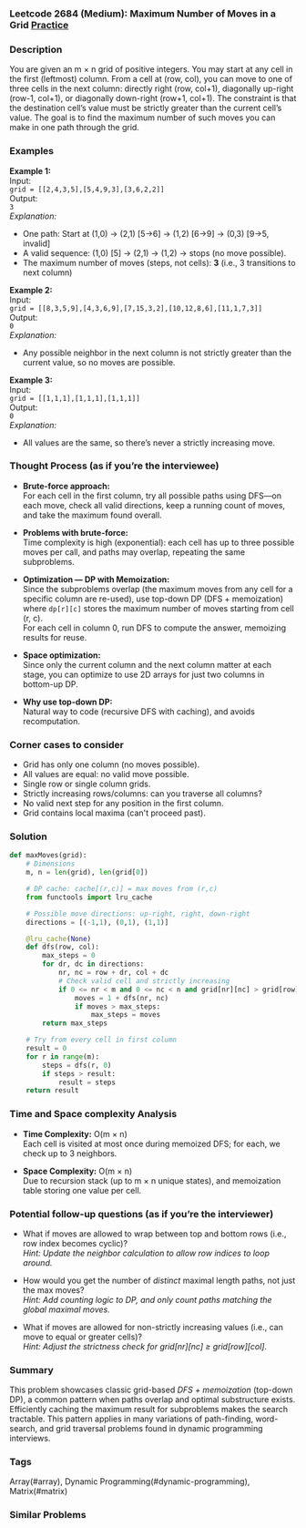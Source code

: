 ### Leetcode 2684 (Medium): Maximum Number of Moves in a Grid [Practice](https://leetcode.com/problems/maximum-number-of-moves-in-a-grid)

### Description  
You are given an m × n grid of positive integers. You may start at any cell in the first (leftmost) column. From a cell at (row, col), you can move to one of three cells in the next column: directly right (row, col+1), diagonally up-right (row-1, col+1), or diagonally down-right (row+1, col+1). The constraint is that the destination cell’s value must be strictly greater than the current cell’s value. The goal is to find the maximum number of such moves you can make in one path through the grid.

### Examples  

**Example 1:**  
Input:  
`grid = [[2,4,3,5],[5,4,9,3],[3,6,2,2]]`  
Output:  
`3`  
*Explanation:*
- One path: Start at (1,0) → (2,1) [5→6] → (1,2) [6→9] → (0,3) [9→5, invalid]  
- A valid sequence: (1,0) [5] → (2,1)  → (1,2)  → stops (no move possible).  
- The maximum number of moves (steps, not cells): **3** (i.e., 3 transitions to next column)

**Example 2:**  
Input:  
`grid = [[8,3,5,9],[4,3,6,9],[7,15,3,2],[10,12,8,6],[11,1,7,3]]`  
Output:  
`0`  
*Explanation:*
- Any possible neighbor in the next column is not strictly greater than the current value, so no moves are possible.

**Example 3:**  
Input:  
`grid = [[1,1,1],[1,1,1],[1,1,1]]`  
Output:  
`0`  
*Explanation:*
- All values are the same, so there’s never a strictly increasing move.

### Thought Process (as if you’re the interviewee)  
- **Brute-force approach:**  
  For each cell in the first column, try all possible paths using DFS—on each move, check all valid directions, keep a running count of moves, and take the maximum found overall.

- **Problems with brute-force:**  
  Time complexity is high (exponential): each cell has up to three possible moves per call, and paths may overlap, repeating the same subproblems.

- **Optimization — DP with Memoization:**  
  Since the subproblems overlap (the maximum moves from any cell for a specific column are re-used), use top-down DP (DFS + memoization) where `dp[r][c]` stores the maximum number of moves starting from cell (r, c).  
  For each cell in column 0, run DFS to compute the answer, memoizing results for reuse.

- **Space optimization:**  
  Since only the current column and the next column matter at each stage, you can optimize to use 2D arrays for just two columns in bottom-up DP.

- **Why use top-down DP:**  
  Natural way to code (recursive DFS with caching), and avoids recomputation.

### Corner cases to consider  
- Grid has only one column (no moves possible).
- All values are equal: no valid move possible.
- Single row or single column grids.
- Strictly increasing rows/columns: can you traverse all columns?
- No valid next step for any position in the first column.
- Grid contains local maxima (can't proceed past).

### Solution

```python
def maxMoves(grid):
    # Dimensions
    m, n = len(grid), len(grid[0])

    # DP cache: cache[(r,c)] = max moves from (r,c)
    from functools import lru_cache

    # Possible move directions: up-right, right, down-right
    directions = [(-1,1), (0,1), (1,1)]

    @lru_cache(None)
    def dfs(row, col):
        max_steps = 0
        for dr, dc in directions:
            nr, nc = row + dr, col + dc
            # Check valid cell and strictly increasing
            if 0 <= nr < m and 0 <= nc < n and grid[nr][nc] > grid[row][col]:
                moves = 1 + dfs(nr, nc)
                if moves > max_steps:
                    max_steps = moves
        return max_steps

    # Try from every cell in first column
    result = 0
    for r in range(m):
        steps = dfs(r, 0)
        if steps > result:
            result = steps
    return result
```

### Time and Space complexity Analysis  

- **Time Complexity:** O(m × n)  
  Each cell is visited at most once during memoized DFS; for each, we check up to 3 neighbors.

- **Space Complexity:** O(m × n)  
  Due to recursion stack (up to m × n unique states), and memoization table storing one value per cell.

### Potential follow-up questions (as if you’re the interviewer)  

- What if moves are allowed to wrap between top and bottom rows (i.e., row index becomes cyclic)?  
  *Hint: Update the neighbor calculation to allow row indices to loop around.*

- How would you get the number of *distinct* maximal length paths, not just the max moves?  
  *Hint: Add counting logic to DP, and only count paths matching the global maximal moves.*

- What if moves are allowed for non-strictly increasing values (i.e., can move to equal or greater cells)?  
  *Hint: Adjust the strictness check for grid[nr][nc] ≥ grid[row][col].*

### Summary
This problem showcases classic grid-based *DFS + memoization* (top-down DP), a common pattern when paths overlap and optimal substructure exists. Efficiently caching the maximum result for subproblems makes the search tractable. This pattern applies in many variations of path-finding, word-search, and grid traversal problems found in dynamic programming interviews.

### Tags
Array(#array), Dynamic Programming(#dynamic-programming), Matrix(#matrix)

### Similar Problems
